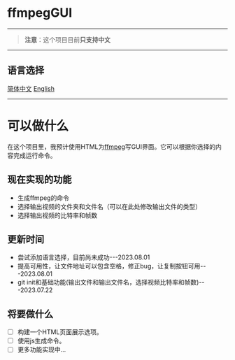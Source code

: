 # ffmpegGUI

---

> **注意**：这个项目目前**只支持中文**

---

## 语言选择
[简体中文](README_zh.md) [English](README.md)  

---

# 可以做什么
在这个项目里，我预计使用HTML为[ffmpeg](https:\\ffmpeg.org)写GUI界面。它可以根据你选择的内容完成运行命令。

## 现在实现的功能
- 生成ffmpeg的命令
- 选择输出视频的文件夹和文件名（可以在此处修改输出文件的类型）
- 选择输出视频的比特率和帧数

## 更新时间
- 尝试添加语言选择，目前尚未成功---2023.08.01
- 提高可用性，让文件地址可以包含空格，修正bug，让复制按钮可用---2023.08.01
- git init和基础功能(输出文件和输出文件名，选择视频比特率和帧数)---2023.07.22

## 将要做什么
- [ ] 构建一个HTML页面展示选项。  
- [ ] 使用js生成命令。  
- [ ] 更多功能实现中...  